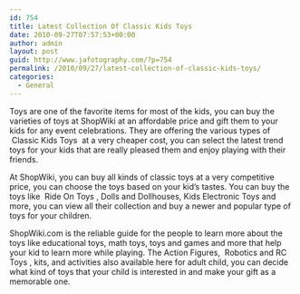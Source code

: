 ```yaml
---
id: 754
title: Latest Collection Of Classic Kids Toys
date: 2010-09-27T07:57:53+00:00
author: admin
layout: post
guid: http://www.jafotography.com/?p=754
permalink: /2010/09/27/latest-collection-of-classic-kids-toys/
categories:
  - General
---
```

Toys are one of the favorite items for most of the kids, you can buy the varieties of toys at ShopWiki at an affordable price and gift them to your kids for any event celebrations. They are offering the various types of &nbsp;Classic Kids Toys&nbsp; at a very cheaper cost, you can select the latest trend toys for your kids that are really pleased them and enjoy playing with their friends.

At ShopWiki, you can buy all kinds of classic toys at a very competitive price, you can choose the toys based on your kid&#8217;s tastes. You can buy the toys like &nbsp;Ride On Toys&nbsp;, Dolls and Dollhouses, Kids Electronic Toys and more, you can view all their collection and buy a newer and popular type of toys for your children.

ShopWiki.com is the reliable guide for the people to learn more about the toys like educational toys, math toys, toys and games and more that help your kid to learn more while playing. The Action Figures, &nbsp;Robotics and RC Toys&nbsp;, kits, and activities also available here for adult child, you can decide what kind of toys that your child is interested in and make your gift as a memorable one.